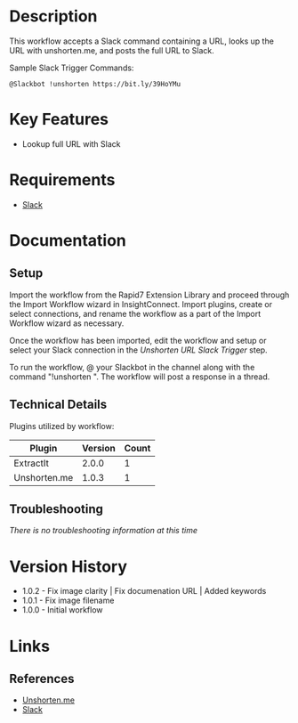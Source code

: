 # Description

This workflow accepts a Slack command containing a URL, looks up the URL with unshorten.me, and posts the full URL to Slack.

Sample Slack Trigger Commands:

`@Slackbot !unshorten https://bit.ly/39HoYMu`

# Key Features

* Lookup full URL with Slack

# Requirements

* [Slack](https://insightconnect.help.rapid7.com/docs/configure-slack-for-chatops)

# Documentation

## Setup

Import the workflow from the Rapid7 Extension Library and proceed through the Import Workflow wizard in InsightConnect. Import plugins, create or select connections, and rename the workflow as a part of the Import Workflow wizard as necessary.

Once the workflow has been imported, edit the workflow and setup or select your Slack connection in the _Unshorten URL Slack Trigger_ step.

To run the workflow, @ your Slackbot in the channel along with the command "!unshorten <URL>". The workflow will post a response in a thread.

## Technical Details

Plugins utilized by workflow:

|Plugin|Version|Count|
|----|----|--------|
|ExtractIt|2.0.0|1|
|Unshorten.me|1.0.3|1|

## Troubleshooting

_There is no troubleshooting information at this time_

# Version History

* 1.0.2 - Fix image clarity | Fix documenation URL | Added keywords
* 1.0.1 - Fix image filename
* 1.0.0 - Initial workflow

# Links

## References

* [Unshorten.me](https://unshorten.me)
* [Slack](https://slack.com)